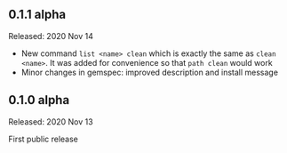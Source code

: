 ## 0.1.1 alpha

Released: 2020 Nov 14

* New command `list <name> clean` which is exactly the same as `clean <name>`. It was added for convenience so that `path clean` would work
* Minor changes in gemspec: improved description and install message

## 0.1.0 alpha

Released: 2020 Nov 13

First public release
